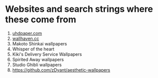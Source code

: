 # Websites and search strings where these come from
1) [uhdpaper.com](https://www.uhdpaper.com/)
2) [wallhaven.cc](htps://wallhaven.cc)
3) Makoto Shinkai wallpapers
4) Whisper of the heart
5) Kiki's Delivery Service Wallpapers
6) Spirited Away wallpapers
7) Studio Ghibli wallpapers
8) https://github.com/zDyant/aesthetic-wallpapers
